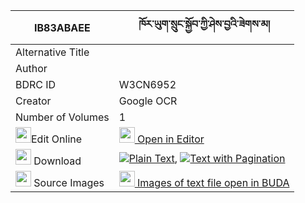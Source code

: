 |IB83ABAEE|ཁོར་ཡུག་སྲུང་སྐྱོབ་ཀྱི་ཤེས་བྱའི་ཟེགས་མ། 
| --- | --- 
|Alternative Title |
|Author | 
|BDRC ID | W3CN6952
|Creator | Google OCR
|Number of Volumes| 1
|<img width="25" src="https://img.icons8.com/color/25/000000/edit-property.png">Edit Online| [<img width="25" src="https://avatars.githubusercontent.com/u/45091458?s=200&v=4"> Open in Editor](http://editor.openpecha.org/IB83ABAEE)
|<img width="25" src="https://img.icons8.com/fluent/48/000000/download-2.png"/>  Download | [![](https://img.icons8.com/color/20/000000/txt.png)Plain Text](https://github.com/Openpecha/IB83ABAEE/releases/download/v1/khoryuk_sungkyob_kyi_sheja_i_z_plain_IB83ABAEE.zip), [![](https://img.icons8.com/color/20/000000/txt.png)Text with Pagination](https://github.com/Openpecha/IB83ABAEE/releases/download/v1/khoryuk_sungkyob_kyi_sheja_i_z_pages_IB83ABAEE.zip)
|<img width="25" src="https://img.icons8.com/plasticine/100/000000/pictures-folder.png"/>  Source Images | [<img width="25" src="https://library.bdrc.io/icons/BUDA-small.svg"> Images of text file open in BUDA](https://library.bdrc.io/show/bdr:W3CN6952)